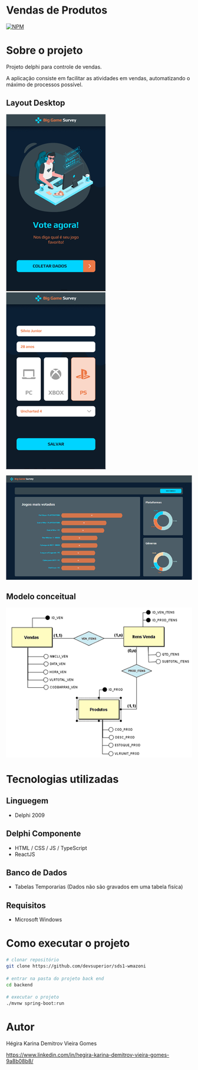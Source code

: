# Vendas de Produtos 
[![NPM](https://img.shields.io/npm/l/react)](https://github.com/hegirakarina/vendasprodutos/blob/main/LICENSE) 

# Sobre o projeto


Projeto delphi para controle de vendas.

A aplicação consiste em facilitar as atividades em vendas, automatizando o máximo de processos possível.

## Layout Desktop
![Mobile 1](https://github.com/acenelio/assets/raw/main/sds1/mobile1.png) ![Mobile 2](https://github.com/acenelio/assets/raw/main/sds1/mobile2.png)

![Web 2](https://github.com/acenelio/assets/raw/main/sds1/web2.png)

## Modelo conceitual
![Modelo Conceitual](https://github.com/hegirakarina/vendasprodutos/blob/main/ASSETS/MODELO_CONCEITUAL.png)

# Tecnologias utilizadas
## Linguegem
- Delphi 2009
## Delphi Componente
- HTML / CSS / JS / TypeScript
- ReactJS
## Banco de Dados
- Tabelas Temporarias (Dados não são gravados em uma tabela fisíca)

## Requisitos 
- Microsoft Windows

# Como executar o projeto

```bash
# clonar repositório
git clone https://github.com/devsuperior/sds1-wmazoni

# entrar na pasta do projeto back end
cd backend

# executar o projeto
./mvnw spring-boot:run
```

# Autor

Hégira Karina Demitrov Vieira Gomes

https://www.linkedin.com/in/hegira-karina-demitrov-vieira-gomes-9a8b08b8/



